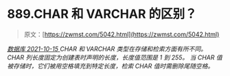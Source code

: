 <!--yml
category: 未分类
date: 0001-01-01 00:00:00
-->

# 889.CHAR 和 VARCHAR 的区别？

> 原文：[https://zwmst.com/5042.html](https://zwmst.com/5042.html)

   [ *数据库* ](https://zwmst.com/%e6%95%b0%e6%8d%ae%e5%ba%93)*[ <time datetime="2021-10-16T02:00:00+08:00"> 2021-10-15 </time> ](https://zwmst.com/5042.html)  CHAR 和 VARCHAR 类型在存储和检索方面有所不同。
CHAR 列长度固定为创建表时声明的长度，长度值范围是 1 到 255。
当 CHAR 值被存储时，它们被用空格填充到特定长度，检索 CHAR 值时需删除尾随空格。*